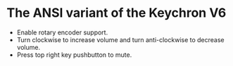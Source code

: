 # The ANSI variant of the Keychron V6

- Enable rotary encoder support.
- Turn clockwise to increase volume and turn anti-clockwise to decrease volume.
- Press top right key pushbutton to mute.
